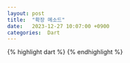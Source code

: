 ```yaml
---
layout: post
title:  "확장 메소드"
date:   2023-12-27 10:07:00 +0900
categories:  Dart
---
```


{% highlight dart %}
{% endhighlight %}